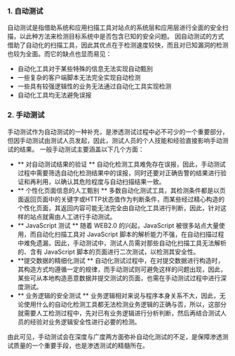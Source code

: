 ### 1. 自动测试
自动测试是指借助系统和应用扫描工具对站点的系统层和应用层进行全面的安全扫描，以此种方法来检测目标系统中是否包含已知的安全问题。
因自动测试的方式借助了自动化的扫描工具，因此其优点在于检测速度较快，而且对已知漏洞的检测也较为全面。而它的缺点也显而易见：
- 自动化工具对于某些特殊的信息无法实现自动甄别
- 一些复杂的客户端脚本无法完全实现自动检测
-  一些具有较强逻辑性的业务无法通过自动化工具实现检测
-  自动化工具均无法避免误报

### 2. 手动测试
手动测试作为自动测试的一种补充，是渗透测试过程中必不可少的一个重要部分，但因手动测试由测试人员发起，因此，测试人员的个人技能和经验直接影响手动测试的结果。
一般手动测试主要涵盖以下几个方面：
- ** 对自动测试结果的验证 **
自动化检测工具难免存在误报，因此，手动测试过程中需要筛选自动化检测结果中的误报，同时还要对正确告警的结果进行验证和再利用，以确认其危险程度与自动扫描结果一致。
- **  个性化页面信息的人工甄别 **
多数自动化测试工具，其检测条件都是以页面返回页面中的关键字或HTTP状态值作为判断条件，而某些经过精心构造的个性化页面，其返回内容可能无法完全由自动化工具进行判断，因此，针对这样的站点就需由人工进行手动测试。
- ** JavaScript 测试 **
随着 WEB2.0 的兴起，JavaScript 被很多站点大量使用，而自动化扫描工具对 JavaScript 脚本的解析能力不强，在自动扫描过程中难免遗漏，因此，手动测试中，测试人员需对那些自动化扫描工具无法解析的、含有 JavaScript 脚本的页面进行二次测试，以检测其安全性。
- **提交数据的精细化测试 **
自动化测试过程中，在对提交数据进行构造时，其构造方式均遵循一定的规律，而手动测试则可避免这样的问题出现，因此，某些可从本地构造恶意数据并提交测试的页面，也需在手动测试过程中进行深度测试。
- ** 业务逻辑的安全测试 **
业务逻辑相对来说与程序本身关系不大，因此，无论使用什么的自动化检测工具都无法检测业务逻辑的正确与否，所以，这部分就需要人工检测过程中，先对已有业务逻辑进行分析判断，然后再结合测试人员的经验对业务逻辑安全性进行必要的检测。

由此可见，手动测试会在深度与广度两方面弥补自动化测试的不足，是保障渗透测试质量的一个重要手段，也是渗透测试的精髓所在。